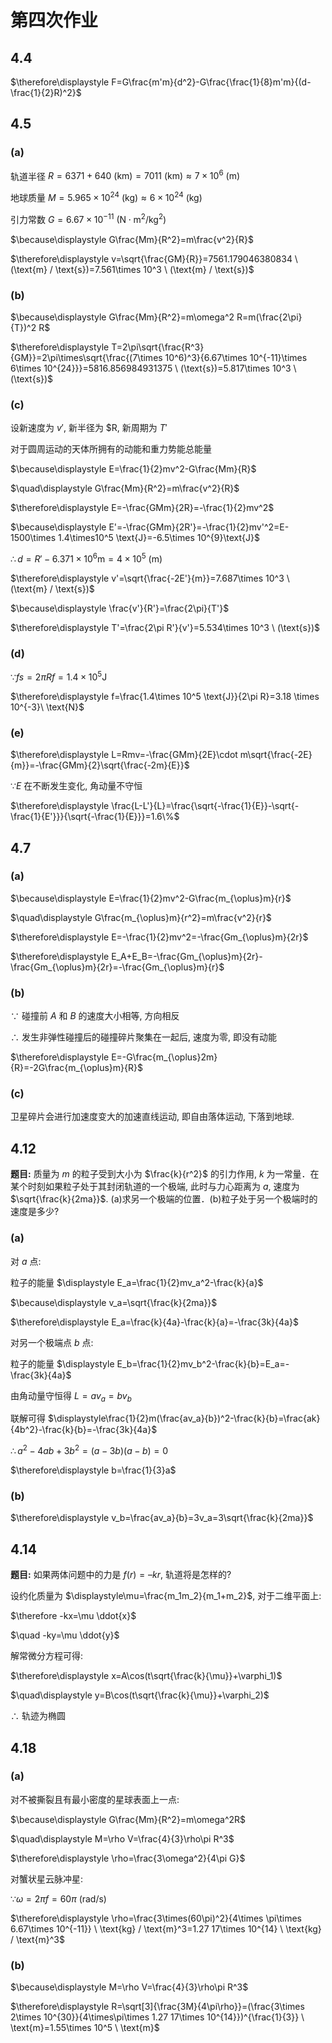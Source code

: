 # 第四次作业

## 4.4

$\therefore\displaystyle F=G\frac{m'm}{d^2}-G\frac{\frac{1}{8}m'm}{(d-\frac{1}{2}R)^2}$


## 4.5

### (a)

轨道半径 $R=6371+640 \ (\text{km})=7011 \ (\text{km})\approx 7\times 10^6 \ (\text{m})$

地球质量 $M=5.965\times 10^{24} \ (\text{kg})\approx 6\times 10^{24} \ (\text{kg})$

引力常数 $G=6.67\times 10^{-11} \ (\text{N}\cdot \text{m}^2 / \text{kg}^2)$

$\because\displaystyle G\frac{Mm}{R^2}=m\frac{v^2}{R}$

$\therefore\displaystyle v=\sqrt{\frac{GM}{R}}=7561.179046380834 \ (\text{m} / \text{s})=7.561\times 10^3 \ (\text{m} / \text{s})$

### (b)

$\because\displaystyle G\frac{Mm}{R^2}=m\omega^2 R=m(\frac{2\pi}{T})^2 R$

$\therefore\displaystyle T=2\pi\sqrt{\frac{R^3}{GM}}=2\pi\times\sqrt{\frac{(7\times 10^6)^3}{6.67\times 10^{-11}\times 6\times 10^{24}}}=5816.856984931375 \ (\text{s})=5.817\times 10^3 \ (\text{s})$

### (c)

设新速度为 $v'$, 新半径为 $R, 新周期为 $T'$

对于圆周运动的天体所拥有的动能和重力势能总能量

$\because\displaystyle E=\frac{1}{2}mv^2-G\frac{Mm}{R}$

$\quad\displaystyle G\frac{Mm}{R^2}=m\frac{v^2}{R}$

$\therefore\displaystyle E=-\frac{GMm}{2R}=-\frac{1}{2}mv^2$

$\because\displaystyle E'=-\frac{GMm}{2R'}=-\frac{1}{2}mv'^2=E-1500\times 1.4\times10^5 \text{J}=-6.5\times 10^{9}\text{J}$

$\therefore\displaystyle d=R'-6.371\times 10^6 \text{m}=4\times 10^5 \ (\text{m})$

$\therefore\displaystyle v'=\sqrt{\frac{-2E'}{m}}=7.687\times 10^3 \ (\text{m} / \text{s})$

$\because\displaystyle \frac{v'}{R'}=\frac{2\pi}{T'}$

$\therefore\displaystyle T'=\frac{2\pi R'}{v'}=5.534\times 10^3 \ (\text{s})$

### (d)

$\because\displaystyle fs=2\pi Rf=1.4\times 10^5\text{J}$

$\therefore\displaystyle f=\frac{1.4\times 10^5 \text{J}}{2\pi R}=3.18 \times 10^{-3}\ \text{N}$

### (e)

$\therefore\displaystyle L=Rmv=-\frac{GMm}{2E}\cdot m\sqrt{\frac{-2E}{m}}=-\frac{GMm}{2}\sqrt{\frac{-2m}{E}}$

$\because E$ 在不断发生变化, 角动量不守恒

$\therefore\displaystyle \frac{L-L'}{L}=\frac{\sqrt{-\frac{1}{E}}-\sqrt{-\frac{1}{E'}}}{\sqrt{-\frac{1}{E}}}=1.6\%$


## 4.7

### (a)

$\because\displaystyle E=\frac{1}{2}mv^2-G\frac{m_{\oplus}m}{r}$

$\quad\displaystyle G\frac{m_{\oplus}m}{r^2}=m\frac{v^2}{r}$

$\therefore\displaystyle E=-\frac{1}{2}mv^2=-\frac{Gm_{\oplus}m}{2r}$

$\therefore\displaystyle E_A+E_B=-\frac{Gm_{\oplus}m}{2r}-\frac{Gm_{\oplus}m}{2r}=-\frac{Gm_{\oplus}m}{r}$

### (b)

$\because$ 碰撞前 $A$ 和 $B$ 的速度大小相等, 方向相反

$\therefore$ 发生非弹性碰撞后的碰撞碎片聚集在一起后, 速度为零, 即没有动能

$\therefore\displaystyle E=-G\frac{m_{\oplus}2m}{R}=-2G\frac{m_{\oplus}m}{R}$

### (c)

卫星碎片会进行加速度变大的加速直线运动, 即自由落体运动, 下落到地球.


## 4.12

**题目:** 质量为 $m$ 的粒子受到大小为 $\frac{k}{r^2}$ 的引力作用, $k$ 为一常量．在某个时刻如果粒子处于其封闭轨道的一个极端, 此时与力心距离为 $a$, 速度为 $\sqrt{\frac{k}{2ma}}$. (a)求另一个极端的位置．(b)粒子处于另一个极端时的速度是多少?

### (a)

对 $a$ 点:

粒子的能量 $\displaystyle E_a=\frac{1}{2}mv_a^2-\frac{k}{a}$

$\because\displaystyle v_a=\sqrt{\frac{k}{2ma}}$

$\therefore\displaystyle E_a=\frac{k}{4a}-\frac{k}{a}=-\frac{3k}{4a}$

对另一个极端点 $b$ 点:

粒子的能量 $\displaystyle E_b=\frac{1}{2}mv_b^2-\frac{k}{b}=E_a=-\frac{3k}{4a}$

由角动量守恒得 $L=av_a=bv_b$

联解可得 $\displaystyle\frac{1}{2}m(\frac{av_a}{b})^2-\frac{k}{b}=\frac{ak}{4b^2}-\frac{k}{b}=-\frac{3k}{4a}$

$\therefore\displaystyle a^2-4ab+3b^2=(a-3b)(a-b)=0$

$\therefore\displaystyle b=\frac{1}{3}a$

### (b)

$\therefore\displaystyle v_b=\frac{av_a}{b}=3v_a=3\sqrt{\frac{k}{2ma}}$


## 4.14

**题目:** 如果两体问题中的力是 $f(r)=–kr$, 轨道将是怎样的?

设约化质量为 $\displaystyle\mu=\frac{m_1m_2}{m_1+m_2}$, 对于二维平面上:

$\therefore -kx=\mu \ddot{x}$

$\quad -ky=\mu \ddot{y}$

解常微分方程可得:

$\therefore\displaystyle x=A\cos(t\sqrt{\frac{k}{\mu}}+\varphi_1)$

$\quad\displaystyle y=B\cos(t\sqrt{\frac{k}{\mu}}+\varphi_2)$

$\therefore$ 轨迹为椭圆


## 4.18

### (a)

对不被撕裂且有最小密度的星球表面上一点:

$\because\displaystyle G\frac{Mm}{R^2}=m\omega^2R$

$\quad\displaystyle M=\rho V=\frac{4}{3}\rho\pi R^3$

$\therefore\displaystyle \rho=\frac{3\omega^2}{4\pi G}$

对蟹状星云脉冲星:

$\because \omega=2\pi f=60\pi \ (\text{rad}/\text{s})$

$\therefore\displaystyle \rho=\frac{3\times(60\pi)^2}{4\times \pi\times 6.67\times 10^{-11}} \ \text{kg} / \text{m}^3=1.27 17\times 10^{14} \ \text{kg} / \text{m}^3$

### (b)

$\because\displaystyle M=\rho V=\frac{4}{3}\rho\pi R^3$

$\therefore\displaystyle R=\sqrt[3]{\frac{3M}{4\pi\rho}}=(\frac{3\times 2\times 10^{30}}{4\times\pi\times 1.27 17\times 10^{14}})^{\frac{1}{3}} \ \text{m}=1.55\times 10^5 \ \text{m}$
